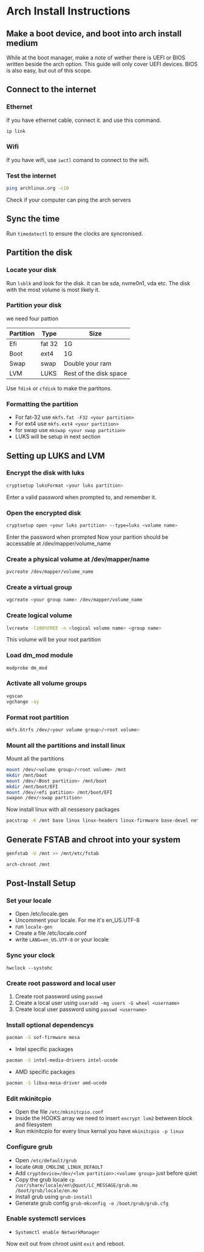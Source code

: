 # Arch Install Instructions

## Make a boot device, and boot into arch install medium
While at the boot manager, make a note of wether there is UEFI or BIOS written beside the arch option. This guide will only cover UEFI devices. BIOS is also easy, but out of this scope.

## Connect to the internet

### Ethernet
If you have ethernet cable, connect it. and use this command.
```bash
ip link
```

### Wifi
If you have wifi, use ```iwctl``` comand to connect to the wifi.

### Test the internet
```bash
ping archlinux.org -c10
```

Check if your computer can ping the arch servers

## Sync the time
Run ```timedatectl``` to ensure the clocks are syncronised.

## Partition the disk
### Locate your disk
Run ```lsblk``` and look for the disk. it can be sda, nvme0n1, vda etc. The disk with the most volume is most likely it.

### Partition your disk
we need four pattion

Partition	|Type	|Size
---------	|----	|----
Efi			|fat 32	|1G
Boot		|ext4	|1G
Swap		|swap	|Double your ram
LVM			|LUKS	|Rest of the disk space

Use ```fdisk``` or ```cfdisk``` to make the partitons.

### Formatting the partition
- For fat-32 use ```mkfs.fat -F32 <your partition>```
- For ext4 use ```mkfs.ext4 <your partition>```
- for swap use ```mkswap <your swap partition>```
- LUKS will be setup in next section

## Setting up LUKS and LVM
### Encrypt the disk with luks
```bash
cryptsetup luksFormat <your luks partition>
```
Enter a valid password when prompted to, and remember it.

### Open the encrypted disk
```bash
cryptsetup open <your luks partition> --type=luks <volume name>
```
Enter the password when prompted
Now your parition should be accessable at /dev/mapper/volume_name

### Create a physical volume at /dev/mapper/name
```bash
pvcreate /dev/mapper/volume_name
```

### Create a virtual group
```bash
vgcreate <your group name> /dev/mapper/volume_name
```

### Create logical volume
```bash
lvcreate -l100%FREE -n <logical volume name> <group name>
```

This volume will be your root partition

### Load dm_mod module
```bash
modprobe dm_mod
```

### Activate all volume groups
```bash
vgscan
vgchange -ay
```

### Format root partition
```bash
mkfs.btrfs /dev/<your volume group>/<root volume>
```

### Mount all the partitions and install linux

Mount all the partitions
```bash
mount /dev/<volume group>/<root volume> /mnt
mkdir /mnt/boot
mount /dev/<Boot partition> /mnt/boot
mkdir /mnt/boot/EFI
mount /dev/<efi patition> /mnt/boot/EFI
swapon /dev/<swap partition>
```

Now install linux with all nessesory packages
```bash
pacstrap -K /mnt base linux linux-headers linux-firmware base-devel networkmanager grub efibootmgr lvm2 mtools vim dosfstools
```

## Generate FSTAB and chroot into your system

```bash
genfstab -U /mnt >> /mnt/etc/fstab
```

```bash
arch-chroot /mnt
```

## Post-Install Setup

### Set your locale
- Open /etc/locale.gen
- Uncomment your locale. For me it's en_US.UTF-8
- run ```locale-gen```
- Create a file /etc/locale.conf
- write ```LANG=en_US.UTF-8``` or your locale

### Sync your clock
```
hwclock --systohc
```

### Create root password and local user
1. Create root password using ```passwd```
2. Create a local user using ```useradd -mg users -G wheel <username>```
3. Create local user password using ```passwd <username>```


### Install optional dependencys

```bash
pacman -S sof-firmware mesa 
```

- Intel specific packages
```bash
pacman -S intel-media-drivers intel-ucode
```

- AMD specific packages
```bash
pacman -S libva-mesa-driver amd-ucode
```

### Edit mkinitcpio
- Open the file ```/etc/mkinitcpio.conf```
- Inside the HOOKS array we need to insert ```encrypt lvm2``` between block and filesystem
- Run mkinitcpio for every linux kernal you have ```mkinitcpio -p linux```

### Configure grub
- Open ```/etc/default/grub``` 
- locate ```GRUB_CMDLINE_LINUX_DEFAULT```
- Add ```cryptdevice=/dev/<lvm partition>:<volume group>``` just before quiet
- Copy the grub locale ```cp /usr/share/locale/en\@quot/LC_MESSAGE/grub.mo /boot/grub/locale/en.mo```
- Install grub using ```grub-install```
- Generate grub config ```grub-mkconfig -o /boot/grub/grub.cfg```


### Enable systemctl services
- ```Systemctl enable NetworkManager```

Now exit out from chroot usint ```exit``` and reboot.
